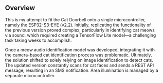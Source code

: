 ## Overview 
This is my attempt to fit the Cat Doorbell onto a single microcontroller, namely the [ESP32-S3-EYE (v2.2)](https://github.com/espressif/esp-who/blob/master/docs/en/get-started/ESP32-S3-EYE_Getting_Started_Guide.md).  Initially, replicating the functionality of the previous version proved complex, particularly in identifying cat meows via sound, which required creating a TensorFlow Lite model—a challenging task taking weeks to accomplish.

Once a meow audio identification model was developed, integrating it with the camera-based cat identification process was problematic. Ultimately, the solution shifted to solely relying on image identification to detect cats. The updated version constantly scans for cat faces and sends a REST API message, resulting in an SMS notification. Area illumination is managed by a separate microcontroller.
